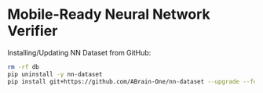 # Mobile-Ready Neural Network Verifier

Installing/Updating NN Dataset from GitHub:
```bash
rm -rf db
pip uninstall -y nn-dataset
pip install git+https://github.com/ABrain-One/nn-dataset --upgrade --force --extra-index-url https://download.pytorch.org/whl/cu126
```
